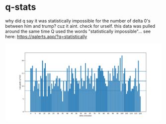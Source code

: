 # q-stats
why did q say it was statistically impossible for the number of delta 0's between him and trump? cuz it aint. check for urself. this data was pulled around the same time Q used the words "statistically impossible"... see here: https://qalerts.app/?q=statistically

![alt text](https://github.com/lilyorkieb/q-stats/blob/master/src/out_120.png?raw=true)


